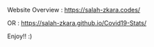 Website Overview :
https://salah-zkara.codes/

OR :
https://salah-zkara.github.io/Covid19-Stats/

Enjoy!! :)
